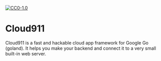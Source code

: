 [![CC0-1.0](https://img.shields.io/badge/license-CC0--1.0-efbfff.svg)](https://raw.githubusercontent.com/amy911/cloud911/master/LICENSE.txt)

# Cloud911

Cloud911 is a fast and hackable cloud app framework for Google Go (goland).  It helps you make your backend and connect it to a very small built-in web server.
